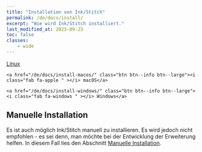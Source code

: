 ```yaml
---
title: "Installation von Ink/Stitch"
permalink: /de/docs/install/
excerpt: "Wie wird Ink/Stitch installiert."
last_modified_at: 2023-09-23
toc: false
classes:
    - wide
---
```

<div>
    <a href="/de/docs/install-linux/" class="btn btn--info btn--large"><i class="fab fa-linux " ></i> Linux</a>

    <a href="/de/docs/install-macos/" class="btn btn--info btn--large"><i class="fab fa-apple " ></i> macOS</a>

    <a href="/de/docs/install-windows/" class="btn btn--info btn--large"><i class="fab fa-windows " ></i> Windows</a>
</div>

## Manuelle Installation

Es ist auch möglich Ink/Stitch manuell zu installieren. Es wird jedoch nicht empfohlen - es sei denn, man möchte bei der Entwicklung der Erweiterung helfen.
In diesem Fall lies den Abschnitt [Manuelle Installation](/de/developers/inkstitch/manual-setup/).

